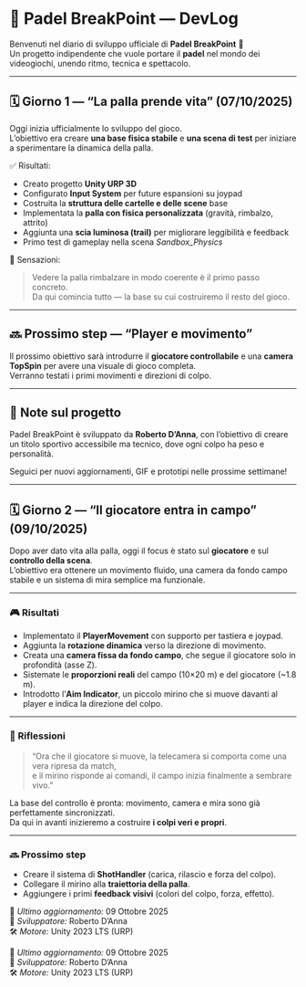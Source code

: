 # 🧱 Padel BreakPoint — DevLog

Benvenuti nel diario di sviluppo ufficiale di **Padel BreakPoint** 🎾  
Un progetto indipendente che vuole portare il **padel** nel mondo dei videogiochi, unendo ritmo, tecnica e spettacolo.

---

## 🗓️ Giorno 1 — “La palla prende vita” (07/10/2025)
Oggi inizia ufficialmente lo sviluppo del gioco.  
L’obiettivo era creare **una base fisica stabile** e **una scena di test** per iniziare a sperimentare la dinamica della palla.

✅ Risultati:
- Creato progetto **Unity URP 3D**  
- Configurato **Input System** per future espansioni su joypad  
- Costruita la **struttura delle cartelle e delle scene** base  
- Implementata la **palla con fisica personalizzata** (gravità, rimbalzo, attrito)  
- Aggiunta una **scia luminosa (trail)** per migliorare leggibilità e feedback  
- Primo test di gameplay nella scena *Sandbox_Physics*  

🧠 Sensazioni:
> Vedere la palla rimbalzare in modo coerente è il primo passo concreto.  
> Da qui comincia tutto — la base su cui costruiremo il resto del gioco.

---

## 🔜 Prossimo step — “Player e movimento”
Il prossimo obiettivo sarà introdurre il **giocatore controllabile** e una **camera TopSpin** per avere una visuale di gioco completa.  
Verranno testati i primi movimenti e direzioni di colpo.

---

## 💬 Note sul progetto
Padel BreakPoint è sviluppato da **Roberto D’Anna**, con l’obiettivo di creare un titolo sportivo accessibile ma tecnico, dove ogni colpo ha peso e personalità.

Seguici per nuovi aggiornamenti, GIF e prototipi nelle prossime settimane!

---

## 🗓️ Giorno 2 — “Il giocatore entra in campo” (09/10/2025)

Dopo aver dato vita alla palla, oggi il focus è stato sul **giocatore** e sul **controllo della scena**.  
L’obiettivo era ottenere un movimento fluido, una camera da fondo campo stabile e un sistema di mira semplice ma funzionale.

---

### 🎮 Risultati
- Implementato il **PlayerMovement** con supporto per tastiera e joypad.  
- Aggiunta la **rotazione dinamica** verso la direzione di movimento.  
- Creata una **camera fissa da fondo campo**, che segue il giocatore solo in profondità (asse Z).  
- Sistemate le **proporzioni reali** del campo (10×20 m) e del giocatore (~1.8 m).  
- Introdotto l’**Aim Indicator**, un piccolo mirino che si muove davanti al player e indica la direzione del colpo.

---

### 💬 Riflessioni
> “Ora che il giocatore si muove, la telecamera si comporta come una vera ripresa da match,  
> e il mirino risponde ai comandi, il campo inizia finalmente a sembrare vivo.”

La base del controllo è pronta: movimento, camera e mira sono già perfettamente sincronizzati.  
Da qui in avanti inizieremo a costruire **i colpi veri e propri**.

---

### 🔜 Prossimo step
- Creare il sistema di **ShotHandler** (carica, rilascio e forza del colpo).  
- Collegare il mirino alla **traiettoria della palla**.  
- Aggiungere i primi **feedback visivi** (colori del colpo, forza, effetto).

📅 *Ultimo aggiornamento:* 09 Ottobre 2025  
👤 *Sviluppatore:* Roberto D’Anna  
🛠️ *Motore:* Unity 2023 LTS (URP)


📅 *Ultimo aggiornamento:* 09 Ottobre 2025  
👤 *Sviluppatore:* Roberto D’Anna  
🛠️ *Motore:* Unity 2023 LTS (URP)
